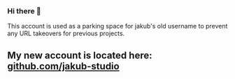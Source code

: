 ### Hi there 👋

This account is used as a parking space for jakub's old username to prevent any URL takeovers for previous projects.

## My new account is located here: [github.com/jakub-studio](https://github.com/jakub-studio)

